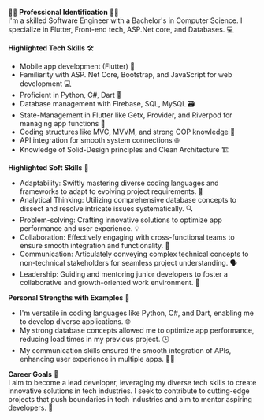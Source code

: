 👩‍💻 **Professional Identification** 👨‍💻  
I'm a skilled Software Engineer with a Bachelor's in Computer Science. I specialize in Flutter, Front-end tech, ASP.Net core, and Databases. 💻

**Highlighted Tech Skills** 🛠️  
- Mobile app development (Flutter) 📱
- Familiarity with ASP. Net Core, Bootstrap, and JavaScript for web development 💻
- Proficient in Python, C#, Dart 🐍
- Database management with Firebase, SQL, MySQL 🗃️
- State-Management in Flutter like Getx, Provider, and Riverpod for managing app functions 🔄
- Coding structures like MVC, MVVM, and strong OOP knowledge 🧱
- API integration for smooth system connections 🌐
- Knowledge of Solid-Design principles and Clean Architecture 🏗️

**Highlighted Soft Skills** 🧠  
- Adaptability: Swiftly mastering diverse coding languages and frameworks to adapt to evolving project requirements. 🔄
- Analytical Thinking: Utilizing comprehensive database concepts to dissect and resolve intricate issues systematically. 🔍
- Problem-solving: Crafting innovative solutions to optimize app performance and user experience. 💡
- Collaboration: Effectively engaging with cross-functional teams to ensure smooth integration and functionality. 🤝
- Communication: Articulately conveying complex technical concepts to non-technical stakeholders for seamless project understanding. 🗣️
- Leadership: Guiding and mentoring junior developers to foster a collaborative and growth-oriented work environment. 👥

**Personal Strengths with Examples** 💪  
- I'm versatile in coding languages like Python, C#, and Dart, enabling me to develop diverse applications. 🌐
- My strong database concepts allowed me to optimize app performance, reducing load times in my previous project. 🕒
- My communication skills ensured the smooth integration of APIs, enhancing user experience in multiple apps. 🔄📱

**Career Goals** 🎯  
I aim to become a lead developer, leveraging my diverse tech skills to create innovative solutions in tech industries. I seek to contribute to cutting-edge projects that push boundaries in tech industries and aim to mentor aspiring developers. 🚀
<!---
alaudinbarki/alaudinbarki is a ✨ special ✨ repository because its `README.md` (this file) appears on your GitHub profile.
You can click the Preview link to take a look at your changes.
--->
